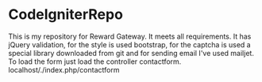 # CodeIgniterRepo
This is my repository for Reward Gateway.
It meets all requirements.
It has jQuery validation, for the style is used bootstrap, for the captcha is used a special library downloaded from git and
for sending email I've used mailjet.
To load the form just load the controller contactform.
localhost/./index.php/contactform
